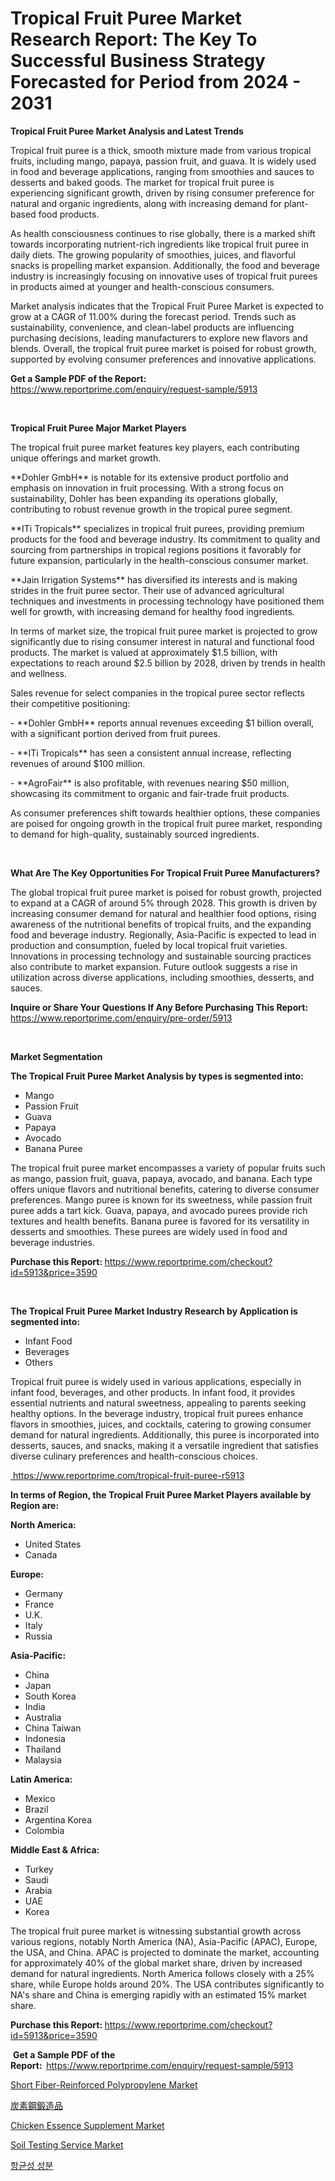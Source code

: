 <p><h1>Tropical Fruit Puree Market Research Report: The Key To Successful Business Strategy Forecasted for Period from 2024 - 2031</h1></p><p><strong>Tropical Fruit Puree Market Analysis and Latest Trends</strong></p>
<p><p>Tropical fruit puree is a thick, smooth mixture made from various tropical fruits, including mango, papaya, passion fruit, and guava. It is widely used in food and beverage applications, ranging from smoothies and sauces to desserts and baked goods. The market for tropical fruit puree is experiencing significant growth, driven by rising consumer preference for natural and organic ingredients, along with increasing demand for plant-based food products.</p><p>As health consciousness continues to rise globally, there is a marked shift towards incorporating nutrient-rich ingredients like tropical fruit puree in daily diets. The growing popularity of smoothies, juices, and flavorful snacks is propelling market expansion. Additionally, the food and beverage industry is increasingly focusing on innovative uses of tropical fruit purees in products aimed at younger and health-conscious consumers.</p><p>Market analysis indicates that the Tropical Fruit Puree Market is expected to grow at a CAGR of 11.00% during the forecast period. Trends such as sustainability, convenience, and clean-label products are influencing purchasing decisions, leading manufacturers to explore new flavors and blends. Overall, the tropical fruit puree market is poised for robust growth, supported by evolving consumer preferences and innovative applications.</p></p>
<p><strong>Get a Sample PDF of the Report:&nbsp;</strong> <a href="https://www.reportprime.com/enquiry/request-sample/5913">https://www.reportprime.com/enquiry/request-sample/5913</a></p>
<p>&nbsp;</p>
<p><strong>Tropical Fruit Puree Major Market Players</strong></p>
<p><p>The tropical fruit puree market features key players, each contributing unique offerings and market growth. </p><p>**Dohler GmbH** is notable for its extensive product portfolio and emphasis on innovation in fruit processing. With a strong focus on sustainability, Dohler has been expanding its operations globally, contributing to robust revenue growth in the tropical puree segment.</p><p>**ITi Tropicals** specializes in tropical fruit purees, providing premium products for the food and beverage industry. Its commitment to quality and sourcing from partnerships in tropical regions positions it favorably for future expansion, particularly in the health-conscious consumer market.</p><p>**Jain Irrigation Systems** has diversified its interests and is making strides in the fruit puree sector. Their use of advanced agricultural techniques and investments in processing technology have positioned them well for growth, with increasing demand for healthy food ingredients.</p><p>In terms of market size, the tropical fruit puree market is projected to grow significantly due to rising consumer interest in natural and functional food products. The market is valued at approximately $1.5 billion, with expectations to reach around $2.5 billion by 2028, driven by trends in health and wellness.</p><p>Sales revenue for select companies in the tropical puree sector reflects their competitive positioning: </p><p>- **Dohler GmbH** reports annual revenues exceeding $1 billion overall, with a significant portion derived from fruit purees.</p><p>- **ITi Tropicals** has seen a consistent annual increase, reflecting revenues of around $100 million.</p><p>- **AgroFair** is also profitable, with revenues nearing $50 million, showcasing its commitment to organic and fair-trade fruit products.</p><p>As consumer preferences shift towards healthier options, these companies are poised for ongoing growth in the tropical fruit puree market, responding to demand for high-quality, sustainably sourced ingredients.</p></p>
<p>&nbsp;</p>
<p><strong>What Are The Key Opportunities For Tropical Fruit Puree Manufacturers?</strong></p>
<p><p>The global tropical fruit puree market is poised for robust growth, projected to expand at a CAGR of around 5% through 2028. This growth is driven by increasing consumer demand for natural and healthier food options, rising awareness of the nutritional benefits of tropical fruits, and the expanding food and beverage industry. Regionally, Asia-Pacific is expected to lead in production and consumption, fueled by local tropical fruit varieties. Innovations in processing technology and sustainable sourcing practices also contribute to market expansion. Future outlook suggests a rise in utilization across diverse applications, including smoothies, desserts, and sauces.</p></p>
<p><strong>Inquire or Share Your Questions If Any Before Purchasing This Report:</strong> <a href="https://www.reportprime.com/enquiry/pre-order/5913">https://www.reportprime.com/enquiry/pre-order/5913</a></p>
<p>&nbsp;</p>
<p><strong>Market Segmentation</strong></p>
<p><strong>The Tropical Fruit Puree Market Analysis by types is segmented into:</strong></p>
<p><ul><li>Mango</li><li>Passion Fruit</li><li>Guava</li><li>Papaya</li><li>Avocado</li><li>Banana Puree</li></ul></p>
<p><p>The tropical fruit puree market encompasses a variety of popular fruits such as mango, passion fruit, guava, papaya, avocado, and banana. Each type offers unique flavors and nutritional benefits, catering to diverse consumer preferences. Mango puree is known for its sweetness, while passion fruit puree adds a tart kick. Guava, papaya, and avocado purees provide rich textures and health benefits. Banana puree is favored for its versatility in desserts and smoothies. These purees are widely used in food and beverage industries.</p></p>
<p><strong>Purchase this Report:&nbsp;</strong><a href="https://www.reportprime.com/checkout?id=5913&price=3590">https://www.reportprime.com/checkout?id=5913&price=3590</a></p>
<p>&nbsp;</p>
<p><strong>The Tropical Fruit Puree Market Industry Research by Application is segmented into:</strong></p>
<p><ul><li>Infant Food</li><li>Beverages</li><li>Others</li></ul></p>
<p><p>Tropical fruit puree is widely used in various applications, especially in infant food, beverages, and other products. In infant food, it provides essential nutrients and natural sweetness, appealing to parents seeking healthy options. In the beverage industry, tropical fruit purees enhance flavors in smoothies, juices, and cocktails, catering to growing consumer demand for natural ingredients. Additionally, this puree is incorporated into desserts, sauces, and snacks, making it a versatile ingredient that satisfies diverse culinary preferences and health-conscious choices.</p></p>
<p><a href="https://www.reportprime.com/tropical-fruit-puree-r5913">&nbsp;https://www.reportprime.com/tropical-fruit-puree-r5913</a></p>
<p><strong>In terms of Region, the Tropical Fruit Puree Market Players available by Region are:</strong></p>
<p>
    <p> <strong> North America: </strong>
        <ul>
            <li>United States</li>
            <li>Canada</li>
        </ul>
        </p> 
    <p> <strong> Europe: </strong>
        <ul>
            <li>Germany</li>
            <li>France</li>
            <li>U.K.</li>
            <li>Italy</li>
            <li>Russia</li>
        </ul>
        </p> 
    <p> <strong> Asia-Pacific: </strong>
        <ul>
            <li>China</li>
            <li>Japan</li>
            <li>South Korea</li>
            <li>India</li>
            <li>Australia</li>
            <li>China Taiwan</li>
            <li>Indonesia</li>
            <li>Thailand</li>
            <li>Malaysia</li>
        </ul>
        </p> 
    <p> <strong> Latin America: </strong>
        <ul>
            <li>Mexico</li>
            <li>Brazil</li>
            <li>Argentina Korea</li>
            <li>Colombia</li>
        </ul>
        </p> 
    <p> <strong> Middle East & Africa: </strong>
        <ul>
            <li>Turkey</li>
            <li>Saudi</li>
            <li>Arabia</li>
            <li>UAE</li>
            <li>Korea</li>
        </ul>
    </p>
    </p>
<p><p>The tropical fruit puree market is witnessing substantial growth across various regions, notably North America (NA), Asia-Pacific (APAC), Europe, the USA, and China. APAC is projected to dominate the market, accounting for approximately 40% of the global market share, driven by increased demand for natural ingredients. North America follows closely with a 25% share, while Europe holds around 20%. The USA contributes significantly to NA's share and China is emerging rapidly with an estimated 15% market share.</p></p>
<p><strong>Purchase this Report: </strong><a href="https://www.reportprime.com/checkout?id=5913&price=3590">https://www.reportprime.com/checkout?id=5913&price=3590</a></p>
<p>&nbsp;<strong>Get a Sample PDF of the Report:&nbsp;&nbsp;</strong><a href="https://www.reportprime.com/enquiry/request-sample/5913">https://www.reportprime.com/enquiry/request-sample/5913</a></p>
<p><strong></strong></p>
<p><p><a href="https://issuu.com/reportprime-2/docs/short-fiber-reinforced-polypropylen_ca5df3f76f3040">Short Fiber-Reinforced Polypropylene Market</a></p><p><a href="https://medium.com/@samleite85/%E3%82%AB%E3%83%BC%E3%83%9C%E3%83%B3%E9%8B%BC%E9%8D%9B%E9%80%A0%E5%93%81%E5%B8%82%E5%A0%B4-2024%E5%B9%B4%E3%81%8B%E3%82%892031%E5%B9%B4%E3%81%BE%E3%81%A7%E3%81%AE%E4%B8%96%E7%95%8C%E5%B8%82%E5%A0%B4%E3%81%AE%E3%82%A4%E3%83%B3%E3%82%B5%E3%82%A4%E3%83%88%E3%81%A8%E8%B2%A9%E5%A3%B2%E5%8B%95%E5%90%91-ae9e0182aa0a">炭素鋼鍛造品</a></p><p><a href="https://issuu.com/reportprime-2/docs/chicken-essence-supplement-market-s_c93076b590b3e4">Chicken Essence Supplement Market</a></p><p><a href="https://www.linkedin.com/pulse/exploring-soil-testing-service-market-dynamics-revenue-analysis-yax8c?trackingId=wOOJrb64TRWc9ODb4OPNIA%3D%3D">Soil Testing Service Market</a></p><p><a href="https://medium.com/@ejuynpri79/%EA%B8%80%EB%A1%9C%EB%B2%8C-%ED%95%AD%EA%B7%A0-%EC%84%B1%EB%B6%84-%EC%8B%9C%EC%9E%A5-%EC%A0%9C%ED%92%88-%EC%9C%A0%ED%98%95%EB%B3%84-%EC%9D%91%EC%9A%A9-%EB%B6%84%EC%95%BC%EB%B3%84-%EC%A7%80%EC%97%AD%EB%B3%84-%EB%B0%8F-%EA%B8%B0%EC%97%85%EB%B3%84-%EC%82%B0%EC%97%85-%EB%B6%80%EB%AC%B8-%EC%A0%84%EB%A7%9D-%EC%8B%9C%EC%9E%A5-%ED%8F%89%EA%B0%80-%EA%B2%BD%EC%9F%81-%EC%83%81%ED%99%A9-%EB%8F%99%ED%96%A5-%EB%B0%8F-%EC%98%88%EC%B8%A1-2024-2031-97acc4cba26c?postPublishedType=initial">항균성 성분</a></p></p>